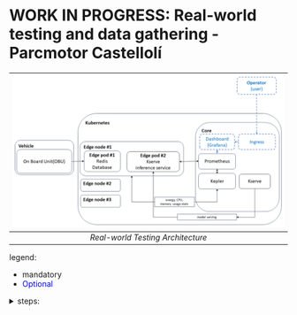 
# WORK IN PROGRESS: Real-world testing and data gathering - Parcmotor Castellolí 

| ![Work_in_progress_architecture](img/success6g_edge_architecture_parcmotor_castelloli.png "Work in progress architecture") |
| :------------------------------------------------------------------------------------------------------------------------: |
|                                             *Real-world Testing Architecture*                                              |

legend: 
* mandatory
* <span style="color:blue">Optional</span>

<details>
<summary>steps:</summary>

* prepare the Kserve model and helm charts
* make testing requests before the day of testing
* run the real-world test with vehicles in Castelloli
* query and save Kepler stats (CPU,RAM usage + CO2 estimation) from Prometheus
* query and save measurements and predictions from Prometheus
* make screenshots: Grafana, NBC environment
* make vehicle pictures
</details>